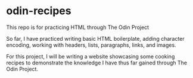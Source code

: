 # odin-recipes
This repo is for practicing HTML through The Odin Project

So far, I have practiced writing basic HTML boilerplate, adding character encoding, working with headers, lists, paragraphs, links, and images.

For this project, I will be writing a website showcasing some cooking recipes to demonstrate the knowledge I have thus far gained through The Odin Project.
